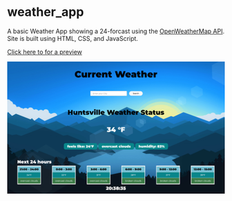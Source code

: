 # weather_app

A basic Weather App showing a 24-forcast using the [OpenWeatherMap API](https://openweathermap.org/current). Site is built using HTML, CSS, and JavaScript. 

[Click here to for a preview](https://mhjarvis.github.io/weather_app/)

![](https://github.com/mhjarvis/weather_app/blob/main/src/images/preview.png?raw=true)
